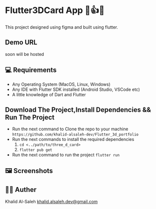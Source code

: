 # Flutter3DCard App 👏👍🔥

This project designed using figma and built using flutter.


## Demo URL
soon will be hosted 

  


## 💻 Requirements 

- Any Operating System (MacOS, Linux, Windows)
- Any IDE with Flutter SDK installed (Android Studio, VSCode etc)
- A little knowledge of Dart and Flutter

## Download The Project,Install Dependencies && Run The Project 
- Run the next command to Clone the repo to your machine `https://github.com/khalid-alsaleh-dev/Flutter_3d_portfolio`
- Run the next commands to install the required dependencies
  1. `cd <../path/to/three_d_card>`
  2. `flutter pub get`
- Run the next command to run the project `flutter run`
  

## 🖼 Screenshots


## 👨‍💻 Auther
Khalid Al-Saleh  khalid.alsaleh.dev@gmail.com
